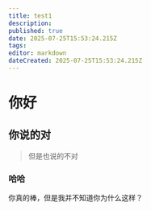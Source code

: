 ```yaml
---
title: test1
description: 
published: true
date: 2025-07-25T15:53:24.215Z
tags: 
editor: markdown
dateCreated: 2025-07-25T15:53:24.215Z
---
```


# 你好
## 你说的对
> 但是也说的不对

### 哈哈

你真的棒，但是我并不知道你为什么这样？

